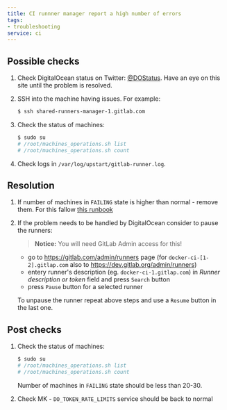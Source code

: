 ```yaml
---
title: CI runnner manager report a high number of errors
tags:
- troubleshooting
service: ci
---
```


## Possible checks

1. Check DigitalOcean status on Twitter: [@DOStatus](https://twitter.com/DOStatus). Have an eye on this site
   until the problem is resolved.

1. SSH into the machine having issues. For example:

    ```bash
    $ ssh shared-runners-manager-1.gitlab.com
    ```

1. Check the status of machines:

    ```bash
    $ sudo su
    # /root/machines_operations.sh list
    # /root/machines_operations.sh count
    ```

1. Check logs in `/var/log/upstart/gitlab-runner.log`.

## Resolution

1. If number of machines in `FAILING` state is higher than normal - remove them.
   For this fallow [this runbook](./ci_runner_manager_errors.md#resolution)

1. If the problem needs to be handled by DigitalOcean consider to pause the runners:

    > **Notice:**
    > You will need GitLab Admin access for this!

    * go to https://gitlab.com/admin/runners page (for `docker-ci-[1-2].gitlap.com` also to
        https://dev.gitlab.org/admin/runners)
    * entery runner's description (eg. `docker-ci-1.gitlap.com`) in _Runner description or token_ field
      and press `Search` button
    * press `Pause` button for a selected runner

    To unpause the runner repeat above steps and use a `Resume` button in the last one.

## Post checks

1. Check the status of machines:

    ```bash
    $ sudo su
    # /root/machines_operations.sh list
    # /root/machines_operations.sh count
    ```

    Number of machines in `FAILING` state should be less than 20-30.

1. Check MK - `DO_TOKEN_RATE_LIMITS` service should be back to normal
